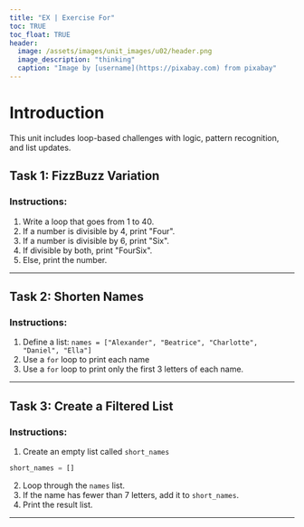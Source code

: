 ```yaml
---
title: "EX | Exercise For"
toc: TRUE
toc_float: TRUE
header:
  image: /assets/images/unit_images/u02/header.png
  image_description: "thinking"
  caption: "Image by [username](https://pixabay.com) from pixabay"
---
```


# Introduction

This unit includes loop-based challenges with logic, pattern recognition, and list updates.

## Task 1: FizzBuzz Variation

### Instructions:
1. Write a loop that goes from 1 to 40.
2. If a number is divisible by 4, print "Four".
3. If a number is divisible by 6, print "Six".
4. If divisible by both, print "FourSix".
5. Else, print the number.

---

## Task 2: Shorten Names

### Instructions:
1. Define a list: `names = ["Alexander", "Beatrice", "Charlotte", "Daniel", "Ella"]`
2. Use a `for` loop to print each name
3. Use a `for` loop to print only the first 3 letters of each name.

---

## Task 3: Create a Filtered List

### Instructions:
1. Create an empty list called `short_names` 
```python
short_names = []
```
2. Loop through the `names` list.
3. If the name has fewer than 7 letters, add it to `short_names`.
4. Print the result list.

---
